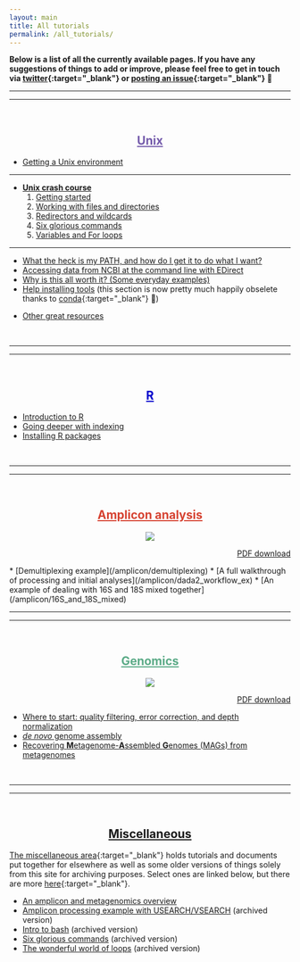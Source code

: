 ```yaml
---
layout: main
title: All tutorials
permalink: /all_tutorials/
---  
```


**Below is a list of all the currently available pages. If you have any suggestions of things to add or improve, please feel free to get in touch via [twitter](https://twitter.com/AstrobioMike){:target="_blank"} or [posting an issue](https://github.com/AstrobioMike/AstrobioMike.github.io/issues){:target="_blank"} 🙂**

---
---
<br>
<center><h2><a href="/unix/" style="color:#745bab">Unix</a></h2></center>  

* [Getting a Unix environment](/unix/getting_unix_env)

---

* **[Unix crash course](/unix/unix-intro)**  
	1. [Getting started](/unix/getting-started)
	2. [Working with files and directories](/unix/working-with-files-and-dirs)
	3. [Redirectors and wildcards](/unix/wild-redirectors)
	4. [Six glorious commands](/unix/six-glorious-commands)
	5. [Variables and For loops](/unix/for-loops)  

---

* [What the heck is my PATH, and how do I get it to do what I want?](/unix/modifying_your_path)
* [Accessing data from NCBI at the command line with EDirect](/unix/ncbi_eutils)
* [Why is this all worth it? (Some everyday examples)](/unix/why)
* [Help installing tools](/unix/installing_tools) (this section is now pretty much happily obselete thanks to [conda](https://conda.io/en/latest/){:target="_blank"} 🙂)
<!--* [Some useful one-liners](/bash/one_liners)-->
* [Other great resources](/unix/other_resources)  

<br>

---
---
<br>
<center><h2><a href="/R/" style="color:#0000cc">R</a></h2></center>

* [Introduction to R](/R/basics)  
* [Going deeper with indexing](/R/more_indexing)  
* [Installing R packages](/R/installing_packages)  
<br>

---
---
<br>
<center><h2><a href="/amplicon/" style="color:#d64231">Amplicon analysis</a></h2></center>

<center><a href="{{ site.url }}/images/amplicon_overview.png"><img src="{{ site.url }}/images/amplicon_overview.png"></a></center>

<p align="right"><a href="https://ndownloader.figshare.com/files/15628100">PDF download</a></p>
* [Demultiplexing example](/amplicon/demultiplexing)  
* [A full walkthrough of processing and initial analyses](/amplicon/dada2_workflow_ex)  
* [An example of dealing with 16S and 18S mixed together](/amplicon/16S_and_18S_mixed)  
<br>

---
---
<br>
<center><h2><a href="/genomics/" style="color:#5bab87">Genomics</a></h2></center>

<center><a href="{{ site.url }}/images/metagenomics_overview.png"><img src="{{ site.url }}/images/metagenomics_overview.png"></a></center>

<p align="right"><a href="https://ndownloader.figshare.com/files/15628103">PDF download</a></p>

* [Where to start: quality filtering, error correction, and depth normalization](/genomics/where_to_start)  
* [*de novo* genome assembly](/genomics/de_novo_assembly) 
* [Recovering **M**etagenome-**A**ssembled **G**enomes (MAGs) from metagenomes](/genomics/metagen_anvio)  
<br>

---
---
<br>
<center><h2><a href="/misc/">Miscellaneous</a></h2></center>

[The miscellaneous area](/misc/){:target="_blank"} holds tutorials and documents put together for elsewhere as well as some older versions of things solely from this site for archiving purposes. Select ones are linked below, but there are more [here](/misc/){:target="_blank"}.

* [An amplicon and metagenomics overview](/misc/amplicon_and_metagen)
* [Amplicon processing example with USEARCH/VSEARCH](/amplicon/workflow_ex) (archived version)
* [Intro to bash](/bash/bash_intro_binder) (archived version)
* [Six glorious commands](/bash/six_commands) (archived version)
* [The wonderful world of loops](/bash/for_loops) (archived version)

